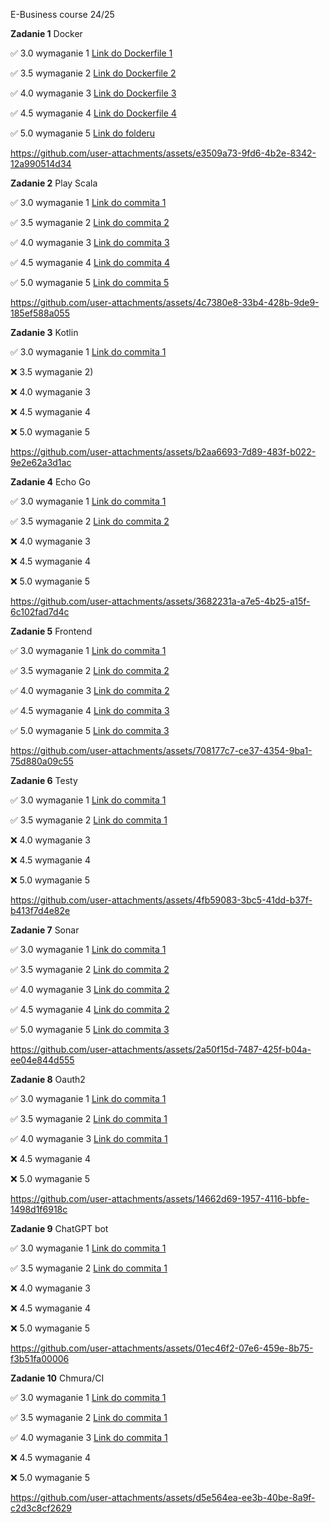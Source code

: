 E-Business course 24/25

**Zadanie 1** Docker

:white_check_mark: 3.0 wymaganie 1 [Link do Dockerfile 1](https://github.com/Janszczyrek/e-biz/blob/master/1/3/Dockerfile)

:white_check_mark: 3.5 wymaganie 2 [Link do Dockerfile 2](https://github.com/Janszczyrek/e-biz/blob/master/1/35/Dockerfile)

:white_check_mark: 4.0 wymaganie 3 [Link do Dockerfile 3](https://github.com/Janszczyrek/e-biz/blob/master/1/4/Dockerfile)

:white_check_mark: 4.5 wymaganie 4 [Link do Dockerfile 4](https://github.com/Janszczyrek/e-biz/blob/master/1/45/Dockerfile)

:white_check_mark: 5.0 wymaganie 5 [Link do folderu](https://github.com/Janszczyrek/e-biz/tree/master/1/5)


https://github.com/user-attachments/assets/e3509a73-9fd6-4b2e-8342-12a990514d34



**Zadanie 2** Play Scala

:white_check_mark: 3.0 wymaganie 1 [Link do commita 1](https://github.com/Janszczyrek/e-biz/commit/cf15ab2420211910666cd6f1f16d36cb92cf9657)

:white_check_mark: 3.5 wymaganie 2 [Link do commita 2](https://github.com/Janszczyrek/e-biz/commit/0b5bd4692443aeb332dcfd1f90212d9c93954b87)

:white_check_mark: 4.0 wymaganie 3 [Link do commita 3](https://github.com/Janszczyrek/e-biz/commit/5a8e351a4f913cbeb7bb36a0572041303de8dae4)

:white_check_mark: 4.5 wymaganie 4 [Link do commita 4](https://github.com/Janszczyrek/e-biz/commit/8c900c8f34f1251604abcb9b9d0a278df6ec3e49)

:white_check_mark: 5.0 wymaganie 5 [Link do commita 5](https://github.com/Janszczyrek/e-biz/commit/a270321037d5562a00e46dbb33b0f9a317d6cb09)




https://github.com/user-attachments/assets/4c7380e8-33b4-428b-9de9-185ef588a055


**Zadanie 3** Kotlin

:white_check_mark: 3.0 wymaganie 1 [Link do commita 1](https://github.com/Janszczyrek/e-biz/commit/85ff48284e6b827a797a04d2d085fa708e81ee9f)

:x: 3.5 wymaganie 2)

:x: 4.0 wymaganie 3 

:x: 4.5 wymaganie 4

:x: 5.0 wymaganie 5



https://github.com/user-attachments/assets/b2aa6693-7d89-483f-b022-9e2e62a3d1ac



**Zadanie 4** Echo Go

:white_check_mark: 3.0 wymaganie 1 [Link do commita 1](https://github.com/Janszczyrek/e-biz/commit/f6d4cf5a50154bd659704af495900943d0a1cb7a)

:white_check_mark: 3.5 wymaganie 2 [Link do commita 2](https://github.com/Janszczyrek/e-biz/commit/bbd1cdd0a2fc2b8a466157c19be0ac03dd0cfdb0)

:x: 4.0 wymaganie 3 

:x: 4.5 wymaganie 4

:x: 5.0 wymaganie 5


https://github.com/user-attachments/assets/3682231a-a7e5-4b25-a15f-6c102fad7d4c




**Zadanie 5** Frontend

:white_check_mark: 3.0 wymaganie 1 [Link do commita 1](https://github.com/Janszczyrek/e-biz/commit/b86f5ff46c88e2bab03c084389227440b8329cc0)

:white_check_mark: 3.5 wymaganie 2 [Link do commita 2](https://github.com/Janszczyrek/e-biz/commit/1caccb5d585177292e384b667c44c3163d6f4642)

:white_check_mark: 4.0 wymaganie 3 [Link do commita 2](https://github.com/Janszczyrek/e-biz/commit/1caccb5d585177292e384b667c44c3163d6f4642)

:white_check_mark: 4.5 wymaganie 4 [Link do commita 3](https://github.com/Janszczyrek/e-biz/commit/1d8dcab43808bc51521551973a2135aa8beb5f47)

:white_check_mark: 5.0 wymaganie 5 [Link do commita 3](https://github.com/Janszczyrek/e-biz/commit/1d8dcab43808bc51521551973a2135aa8beb5f47)



https://github.com/user-attachments/assets/708177c7-ce37-4354-9ba1-75d880a09c55



**Zadanie 6** Testy

:white_check_mark: 3.0 wymaganie 1 [Link do commita 1](https://github.com/Janszczyrek/e-biz/commit/3f6a0bb9e1717c69ce4640eb56a48ac03de458d1)

:white_check_mark: 3.5 wymaganie 2 [Link do commita 1](https://github.com/Janszczyrek/e-biz/commit/3f6a0bb9e1717c69ce4640eb56a48ac03de458d1)

:x: 4.0 wymaganie 3

:x: 4.5 wymaganie 4

:x: 5.0 wymaganie 5



https://github.com/user-attachments/assets/4fb59083-3bc5-41dd-b37f-b413f7d4e82e



**Zadanie 7** Sonar

:white_check_mark: 3.0 wymaganie 1 [Link do commita 1](https://github.com/Janszczyrek/backend_5/commit/6af10598765c95004a099379bfc4dbc7fda6feb9)

:white_check_mark: 3.5 wymaganie 2 [Link do commita 2](https://github.com/Janszczyrek/e-biz/commit/73d5eb63338eba48b5b1b43d8596c72a27d98ce6)

:white_check_mark: 4.0 wymaganie 3 [Link do commita 2](https://github.com/Janszczyrek/e-biz/commit/73d5eb63338eba48b5b1b43d8596c72a27d98ce6)

:white_check_mark: 4.5 wymaganie 4 [Link do commita 2](https://github.com/Janszczyrek/e-biz/commit/73d5eb63338eba48b5b1b43d8596c72a27d98ce6)

:white_check_mark: 5.0 wymaganie 5 [Link do commita 3](https://github.com/Janszczyrek/e-biz/commit/73d5eb63338eba48b5b1b43d8596c72a27d98ce6)



https://github.com/user-attachments/assets/2a50f15d-7487-425f-b04a-ee04e844d555



**Zadanie 8** Oauth2

:white_check_mark: 3.0 wymaganie 1 [Link do commita 1](https://github.com/Janszczyrek/e-biz/commit/45583dbe609eefa513d351d34d09eafae3f3e74a)

:white_check_mark: 3.5 wymaganie 2 [Link do commita 1](https://github.com/Janszczyrek/e-biz/commit/45583dbe609eefa513d351d34d09eafae3f3e74a)

:white_check_mark: 4.0 wymaganie 3 [Link do commita 1](https://github.com/Janszczyrek/e-biz/commit/45583dbe609eefa513d351d34d09eafae3f3e74a)

:x: 4.5 wymaganie 4

:x: 5.0 wymaganie 5


https://github.com/user-attachments/assets/14662d69-1957-4116-bbfe-1498d1f6918c



**Zadanie 9** ChatGPT bot

:white_check_mark: 3.0 wymaganie 1 [Link do commita 1](https://github.com/Janszczyrek/e-biz/commit/a2ef380fccc936490e38562e4206d94d246bcd3f)

:white_check_mark: 3.5 wymaganie 2 [Link do commita 1](https://github.com/Janszczyrek/e-biz/commit/a2ef380fccc936490e38562e4206d94d246bcd3f)

:x: 4.0 wymaganie 3

:x: 4.5 wymaganie 4

:x: 5.0 wymaganie 5


https://github.com/user-attachments/assets/01ec46f2-07e6-459e-8b75-f3b51fa00006

**Zadanie 10** Chmura/CI

:white_check_mark: 3.0 wymaganie 1 [Link do commita 1](https://github.com/Janszczyrek/pai_projekt1/commit/ff96769b5f8384437c259bc24f49cf59d491bfa1)

:white_check_mark: 3.5 wymaganie 2 [Link do commita 1](https://github.com/Janszczyrek/pai_projekt1/commit/ff96769b5f8384437c259bc24f49cf59d491bfa1)

:white_check_mark: 4.0 wymaganie 3 [Link do commita 1](https://github.com/Janszczyrek/pai_projekt1/commit/ff96769b5f8384437c259bc24f49cf59d491bfa1)

:x: 4.5 wymaganie 4

:x: 5.0 wymaganie 5


https://github.com/user-attachments/assets/d5e564ea-ee3b-40be-8a9f-c2d3c8cf2629



